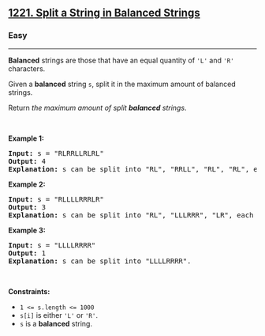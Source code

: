<h2><a href="https://leetcode.com/problems/split-a-string-in-balanced-strings/">1221. Split a String in Balanced Strings</a></h2><h3>Easy</h3><hr><div><p><strong>Balanced</strong> strings are those that have an equal quantity of <code>'L'</code> and <code>'R'</code> characters.</p>

<p>Given a <strong>balanced</strong> string <code>s</code>, split it in the maximum amount of balanced strings.</p>

<p>Return <em>the maximum amount of split <strong>balanced</strong> strings</em>.</p>

<p>&nbsp;</p>
<p><strong>Example 1:</strong></p>

<pre><strong>Input:</strong> s = "RLRRLLRLRL"
<strong>Output:</strong> 4
<strong>Explanation:</strong> s can be split into "RL", "RRLL", "RL", "RL", each substring contains same number of 'L' and 'R'.
</pre>

<p><strong>Example 2:</strong></p>

<pre><strong>Input:</strong> s = "RLLLLRRRLR"
<strong>Output:</strong> 3
<strong>Explanation:</strong> s can be split into "RL", "LLLRRR", "LR", each substring contains same number of 'L' and 'R'.
</pre>

<p><strong>Example 3:</strong></p>

<pre><strong>Input:</strong> s = "LLLLRRRR"
<strong>Output:</strong> 1
<strong>Explanation:</strong> s can be split into "LLLLRRRR".
</pre>

<p>&nbsp;</p>
<p><strong>Constraints:</strong></p>

<ul>
	<li><code>1 &lt;= s.length &lt;= 1000</code></li>
	<li><code>s[i]</code> is either <code>'L'</code> or <code>'R'</code>.</li>
	<li><code>s</code> is a <strong>balanced</strong> string.</li>
</ul>
</div>